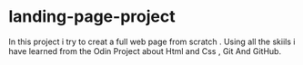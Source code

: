 # landing-page-project
In this project i try to creat a full web page from scratch . Using all the skiils i have learned from the Odin Project about Html and Css , Git And GitHub.
